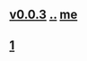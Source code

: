 ## [v0.0.3](https://github.com/littleflute/cchess/edit/master/ref/pu/xianqibingfa/readme.md) [..](..) [me](https://littleflute.github.io/cchess/ref/pu/xianqibingfa/)
## [1](1)
